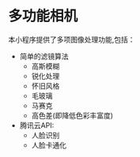 # 多功能相机

本小程序提供了多项图像处理功能,包括：

- 简单的滤镜算法
    - 高斯模糊
    - 锐化处理
    - 怀旧风格
    - 毛玻璃
    - 马赛克
    - 高色差(即降低色彩丰富度)
- 腾讯云API:
    - 人脸识别
    - 人脸卡通化
 
